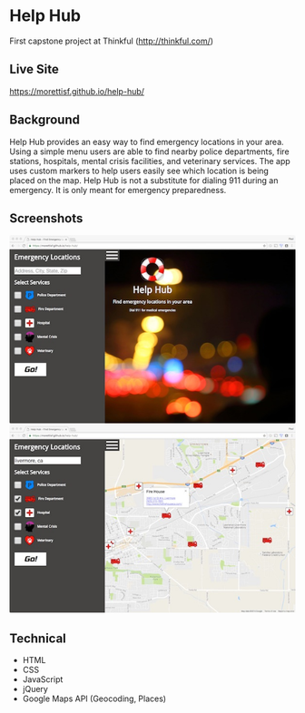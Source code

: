 # Help Hub
First capstone project at Thinkful (http://thinkful.com/)

## Live Site
https://morettisf.github.io/help-hub/

## Background
Help Hub provides an easy way to find emergency locations in your area. Using a simple menu users are able to find nearby police departments, fire stations, hospitals, mental crisis facilities, and veterinary services. The app uses custom markers to help users easily see which location is being placed on the map. Help Hub is not a substitute for dialing 911 during an emergency. It is only meant for emergency preparedness.

## Screenshots
![Screenshots](https://github.com/morettisf/help-hub/blob/master/screenshots/help-hub-1.jpg)
![Screenshots](https://github.com/morettisf/help-hub/blob/master/screenshots/help-hub-2.jpg)

## Technical
* HTML
* CSS
* JavaScript
* jQuery
* Google Maps API (Geocoding, Places)